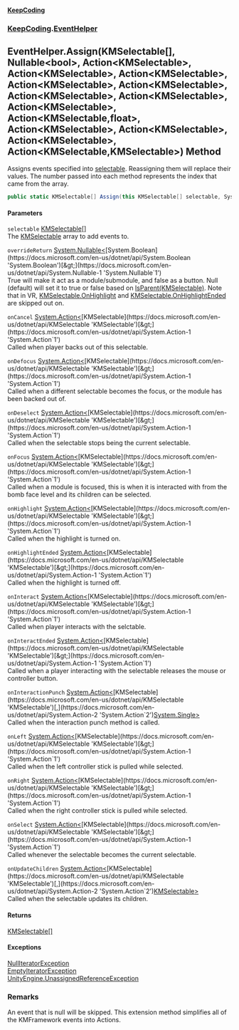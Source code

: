 #### [KeepCoding](index.md 'index')
### [KeepCoding](KeepCoding.md 'KeepCoding').[EventHelper](EventHelper.md 'KeepCoding.EventHelper')
## EventHelper.Assign(KMSelectable[], Nullable&lt;bool&gt;, Action&lt;KMSelectable&gt;, Action&lt;KMSelectable&gt;, Action&lt;KMSelectable&gt;, Action&lt;KMSelectable&gt;, Action&lt;KMSelectable&gt;, Action&lt;KMSelectable&gt;, Action&lt;KMSelectable&gt;, Action&lt;KMSelectable&gt;, Action&lt;KMSelectable,float&gt;, Action&lt;KMSelectable&gt;, Action&lt;KMSelectable&gt;, Action&lt;KMSelectable&gt;, Action&lt;KMSelectable,KMSelectable&gt;) Method
Assigns events specified into [selectable](EventHelper_Assign_Z2dwTb0DhZ72xkJGUChrEA.md#KeepCoding_EventHelper_Assign(KMSelectable___System_Nullable_bool__System_Action_KMSelectable__System_Action_KMSelectable__System_Action_KMSelectable__System_Action_KMSelectable__System_Action_KMSelectable__System_Action_KMSelectable__System_Action_KMSelectable__System_Action_KMSelectable__System_Action_KMSelectable_float__System_Action_KMSelectable__System_Action_KMSelectable__System_Action_KMSelectable__System_Action_KMSelectable_KMSelectable_)_selectable 'KeepCoding.EventHelper.Assign(KMSelectable[], System.Nullable&lt;bool&gt;, System.Action&lt;KMSelectable&gt;, System.Action&lt;KMSelectable&gt;, System.Action&lt;KMSelectable&gt;, System.Action&lt;KMSelectable&gt;, System.Action&lt;KMSelectable&gt;, System.Action&lt;KMSelectable&gt;, System.Action&lt;KMSelectable&gt;, System.Action&lt;KMSelectable&gt;, System.Action&lt;KMSelectable,float&gt;, System.Action&lt;KMSelectable&gt;, System.Action&lt;KMSelectable&gt;, System.Action&lt;KMSelectable&gt;, System.Action&lt;KMSelectable,KMSelectable&gt;).selectable'). Reassigning them will replace their values. The number passed into each method represents the index that came from the array.  
```csharp
public static KMSelectable[] Assign(this KMSelectable[] selectable, System.Nullable<bool> overrideReturn=null, System.Action<KMSelectable> onCancel=null, System.Action<KMSelectable> onDefocus=null, System.Action<KMSelectable> onDeselect=null, System.Action<KMSelectable> onFocus=null, System.Action<KMSelectable> onHighlight=null, System.Action<KMSelectable> onHighlightEnded=null, System.Action<KMSelectable> onInteract=null, System.Action<KMSelectable> onInteractEnded=null, System.Action<KMSelectable,float> onInteractionPunch=null, System.Action<KMSelectable> onLeft=null, System.Action<KMSelectable> onRight=null, System.Action<KMSelectable> onSelect=null, System.Action<KMSelectable,KMSelectable> onUpdateChildren=null);
```
#### Parameters
<a name='KeepCoding_EventHelper_Assign(KMSelectable___System_Nullable_bool__System_Action_KMSelectable__System_Action_KMSelectable__System_Action_KMSelectable__System_Action_KMSelectable__System_Action_KMSelectable__System_Action_KMSelectable__System_Action_KMSelectable__System_Action_KMSelectable__System_Action_KMSelectable_float__System_Action_KMSelectable__System_Action_KMSelectable__System_Action_KMSelectable__System_Action_KMSelectable_KMSelectable_)_selectable'></a>
`selectable` [KMSelectable](https://docs.microsoft.com/en-us/dotnet/api/KMSelectable 'KMSelectable')[[]](https://docs.microsoft.com/en-us/dotnet/api/System.Array 'System.Array')  
The [KMSelectable](https://docs.microsoft.com/en-us/dotnet/api/KMSelectable 'KMSelectable') array to add events to.
  
<a name='KeepCoding_EventHelper_Assign(KMSelectable___System_Nullable_bool__System_Action_KMSelectable__System_Action_KMSelectable__System_Action_KMSelectable__System_Action_KMSelectable__System_Action_KMSelectable__System_Action_KMSelectable__System_Action_KMSelectable__System_Action_KMSelectable__System_Action_KMSelectable_float__System_Action_KMSelectable__System_Action_KMSelectable__System_Action_KMSelectable__System_Action_KMSelectable_KMSelectable_)_overrideReturn'></a>
`overrideReturn` [System.Nullable&lt;](https://docs.microsoft.com/en-us/dotnet/api/System.Nullable-1 'System.Nullable`1')[System.Boolean](https://docs.microsoft.com/en-us/dotnet/api/System.Boolean 'System.Boolean')[&gt;](https://docs.microsoft.com/en-us/dotnet/api/System.Nullable-1 'System.Nullable`1')  
True will make it act as a module/submodule, and false as a button. Null (default) will set it to true or false based on [IsParent(KMSelectable)](Helper_IsParent_GWtuAi5QnEZOBh_iPNli+Q.md 'KeepCoding.Helper.IsParent(KMSelectable)'). Note that in VR, [KMSelectable.OnHighlight](https://docs.microsoft.com/en-us/dotnet/api/KMSelectable.OnHighlight 'KMSelectable.OnHighlight') and [KMSelectable.OnHighlightEnded](https://docs.microsoft.com/en-us/dotnet/api/KMSelectable.OnHighlightEnded 'KMSelectable.OnHighlightEnded') are skipped out on.
  
<a name='KeepCoding_EventHelper_Assign(KMSelectable___System_Nullable_bool__System_Action_KMSelectable__System_Action_KMSelectable__System_Action_KMSelectable__System_Action_KMSelectable__System_Action_KMSelectable__System_Action_KMSelectable__System_Action_KMSelectable__System_Action_KMSelectable__System_Action_KMSelectable_float__System_Action_KMSelectable__System_Action_KMSelectable__System_Action_KMSelectable__System_Action_KMSelectable_KMSelectable_)_onCancel'></a>
`onCancel` [System.Action&lt;](https://docs.microsoft.com/en-us/dotnet/api/System.Action-1 'System.Action`1')[KMSelectable](https://docs.microsoft.com/en-us/dotnet/api/KMSelectable 'KMSelectable')[&gt;](https://docs.microsoft.com/en-us/dotnet/api/System.Action-1 'System.Action`1')  
Called when player backs out of this selectable.
  
<a name='KeepCoding_EventHelper_Assign(KMSelectable___System_Nullable_bool__System_Action_KMSelectable__System_Action_KMSelectable__System_Action_KMSelectable__System_Action_KMSelectable__System_Action_KMSelectable__System_Action_KMSelectable__System_Action_KMSelectable__System_Action_KMSelectable__System_Action_KMSelectable_float__System_Action_KMSelectable__System_Action_KMSelectable__System_Action_KMSelectable__System_Action_KMSelectable_KMSelectable_)_onDefocus'></a>
`onDefocus` [System.Action&lt;](https://docs.microsoft.com/en-us/dotnet/api/System.Action-1 'System.Action`1')[KMSelectable](https://docs.microsoft.com/en-us/dotnet/api/KMSelectable 'KMSelectable')[&gt;](https://docs.microsoft.com/en-us/dotnet/api/System.Action-1 'System.Action`1')  
Called when a different selectable becomes the focus, or the module has been backed out of.
  
<a name='KeepCoding_EventHelper_Assign(KMSelectable___System_Nullable_bool__System_Action_KMSelectable__System_Action_KMSelectable__System_Action_KMSelectable__System_Action_KMSelectable__System_Action_KMSelectable__System_Action_KMSelectable__System_Action_KMSelectable__System_Action_KMSelectable__System_Action_KMSelectable_float__System_Action_KMSelectable__System_Action_KMSelectable__System_Action_KMSelectable__System_Action_KMSelectable_KMSelectable_)_onDeselect'></a>
`onDeselect` [System.Action&lt;](https://docs.microsoft.com/en-us/dotnet/api/System.Action-1 'System.Action`1')[KMSelectable](https://docs.microsoft.com/en-us/dotnet/api/KMSelectable 'KMSelectable')[&gt;](https://docs.microsoft.com/en-us/dotnet/api/System.Action-1 'System.Action`1')  
Called when the selectable stops being the current selectable.
  
<a name='KeepCoding_EventHelper_Assign(KMSelectable___System_Nullable_bool__System_Action_KMSelectable__System_Action_KMSelectable__System_Action_KMSelectable__System_Action_KMSelectable__System_Action_KMSelectable__System_Action_KMSelectable__System_Action_KMSelectable__System_Action_KMSelectable__System_Action_KMSelectable_float__System_Action_KMSelectable__System_Action_KMSelectable__System_Action_KMSelectable__System_Action_KMSelectable_KMSelectable_)_onFocus'></a>
`onFocus` [System.Action&lt;](https://docs.microsoft.com/en-us/dotnet/api/System.Action-1 'System.Action`1')[KMSelectable](https://docs.microsoft.com/en-us/dotnet/api/KMSelectable 'KMSelectable')[&gt;](https://docs.microsoft.com/en-us/dotnet/api/System.Action-1 'System.Action`1')  
Called when a module is focused, this is when it is interacted with from the bomb face level and its children can be selected.
  
<a name='KeepCoding_EventHelper_Assign(KMSelectable___System_Nullable_bool__System_Action_KMSelectable__System_Action_KMSelectable__System_Action_KMSelectable__System_Action_KMSelectable__System_Action_KMSelectable__System_Action_KMSelectable__System_Action_KMSelectable__System_Action_KMSelectable__System_Action_KMSelectable_float__System_Action_KMSelectable__System_Action_KMSelectable__System_Action_KMSelectable__System_Action_KMSelectable_KMSelectable_)_onHighlight'></a>
`onHighlight` [System.Action&lt;](https://docs.microsoft.com/en-us/dotnet/api/System.Action-1 'System.Action`1')[KMSelectable](https://docs.microsoft.com/en-us/dotnet/api/KMSelectable 'KMSelectable')[&gt;](https://docs.microsoft.com/en-us/dotnet/api/System.Action-1 'System.Action`1')  
Called when the highlight is turned on.
  
<a name='KeepCoding_EventHelper_Assign(KMSelectable___System_Nullable_bool__System_Action_KMSelectable__System_Action_KMSelectable__System_Action_KMSelectable__System_Action_KMSelectable__System_Action_KMSelectable__System_Action_KMSelectable__System_Action_KMSelectable__System_Action_KMSelectable__System_Action_KMSelectable_float__System_Action_KMSelectable__System_Action_KMSelectable__System_Action_KMSelectable__System_Action_KMSelectable_KMSelectable_)_onHighlightEnded'></a>
`onHighlightEnded` [System.Action&lt;](https://docs.microsoft.com/en-us/dotnet/api/System.Action-1 'System.Action`1')[KMSelectable](https://docs.microsoft.com/en-us/dotnet/api/KMSelectable 'KMSelectable')[&gt;](https://docs.microsoft.com/en-us/dotnet/api/System.Action-1 'System.Action`1')  
Called when the highlight is turned off.
  
<a name='KeepCoding_EventHelper_Assign(KMSelectable___System_Nullable_bool__System_Action_KMSelectable__System_Action_KMSelectable__System_Action_KMSelectable__System_Action_KMSelectable__System_Action_KMSelectable__System_Action_KMSelectable__System_Action_KMSelectable__System_Action_KMSelectable__System_Action_KMSelectable_float__System_Action_KMSelectable__System_Action_KMSelectable__System_Action_KMSelectable__System_Action_KMSelectable_KMSelectable_)_onInteract'></a>
`onInteract` [System.Action&lt;](https://docs.microsoft.com/en-us/dotnet/api/System.Action-1 'System.Action`1')[KMSelectable](https://docs.microsoft.com/en-us/dotnet/api/KMSelectable 'KMSelectable')[&gt;](https://docs.microsoft.com/en-us/dotnet/api/System.Action-1 'System.Action`1')  
Called when player interacts with the selctable.
  
<a name='KeepCoding_EventHelper_Assign(KMSelectable___System_Nullable_bool__System_Action_KMSelectable__System_Action_KMSelectable__System_Action_KMSelectable__System_Action_KMSelectable__System_Action_KMSelectable__System_Action_KMSelectable__System_Action_KMSelectable__System_Action_KMSelectable__System_Action_KMSelectable_float__System_Action_KMSelectable__System_Action_KMSelectable__System_Action_KMSelectable__System_Action_KMSelectable_KMSelectable_)_onInteractEnded'></a>
`onInteractEnded` [System.Action&lt;](https://docs.microsoft.com/en-us/dotnet/api/System.Action-1 'System.Action`1')[KMSelectable](https://docs.microsoft.com/en-us/dotnet/api/KMSelectable 'KMSelectable')[&gt;](https://docs.microsoft.com/en-us/dotnet/api/System.Action-1 'System.Action`1')  
Called when a player interacting with the selectable releases the mouse or controller button.
  
<a name='KeepCoding_EventHelper_Assign(KMSelectable___System_Nullable_bool__System_Action_KMSelectable__System_Action_KMSelectable__System_Action_KMSelectable__System_Action_KMSelectable__System_Action_KMSelectable__System_Action_KMSelectable__System_Action_KMSelectable__System_Action_KMSelectable__System_Action_KMSelectable_float__System_Action_KMSelectable__System_Action_KMSelectable__System_Action_KMSelectable__System_Action_KMSelectable_KMSelectable_)_onInteractionPunch'></a>
`onInteractionPunch` [System.Action&lt;](https://docs.microsoft.com/en-us/dotnet/api/System.Action-2 'System.Action`2')[KMSelectable](https://docs.microsoft.com/en-us/dotnet/api/KMSelectable 'KMSelectable')[,](https://docs.microsoft.com/en-us/dotnet/api/System.Action-2 'System.Action`2')[System.Single](https://docs.microsoft.com/en-us/dotnet/api/System.Single 'System.Single')[&gt;](https://docs.microsoft.com/en-us/dotnet/api/System.Action-2 'System.Action`2')  
Called when the interaction punch method is called.
  
<a name='KeepCoding_EventHelper_Assign(KMSelectable___System_Nullable_bool__System_Action_KMSelectable__System_Action_KMSelectable__System_Action_KMSelectable__System_Action_KMSelectable__System_Action_KMSelectable__System_Action_KMSelectable__System_Action_KMSelectable__System_Action_KMSelectable__System_Action_KMSelectable_float__System_Action_KMSelectable__System_Action_KMSelectable__System_Action_KMSelectable__System_Action_KMSelectable_KMSelectable_)_onLeft'></a>
`onLeft` [System.Action&lt;](https://docs.microsoft.com/en-us/dotnet/api/System.Action-1 'System.Action`1')[KMSelectable](https://docs.microsoft.com/en-us/dotnet/api/KMSelectable 'KMSelectable')[&gt;](https://docs.microsoft.com/en-us/dotnet/api/System.Action-1 'System.Action`1')  
Called when the left controller stick is pulled while selected.
  
<a name='KeepCoding_EventHelper_Assign(KMSelectable___System_Nullable_bool__System_Action_KMSelectable__System_Action_KMSelectable__System_Action_KMSelectable__System_Action_KMSelectable__System_Action_KMSelectable__System_Action_KMSelectable__System_Action_KMSelectable__System_Action_KMSelectable__System_Action_KMSelectable_float__System_Action_KMSelectable__System_Action_KMSelectable__System_Action_KMSelectable__System_Action_KMSelectable_KMSelectable_)_onRight'></a>
`onRight` [System.Action&lt;](https://docs.microsoft.com/en-us/dotnet/api/System.Action-1 'System.Action`1')[KMSelectable](https://docs.microsoft.com/en-us/dotnet/api/KMSelectable 'KMSelectable')[&gt;](https://docs.microsoft.com/en-us/dotnet/api/System.Action-1 'System.Action`1')  
Called when the right controller stick is pulled while selected.
  
<a name='KeepCoding_EventHelper_Assign(KMSelectable___System_Nullable_bool__System_Action_KMSelectable__System_Action_KMSelectable__System_Action_KMSelectable__System_Action_KMSelectable__System_Action_KMSelectable__System_Action_KMSelectable__System_Action_KMSelectable__System_Action_KMSelectable__System_Action_KMSelectable_float__System_Action_KMSelectable__System_Action_KMSelectable__System_Action_KMSelectable__System_Action_KMSelectable_KMSelectable_)_onSelect'></a>
`onSelect` [System.Action&lt;](https://docs.microsoft.com/en-us/dotnet/api/System.Action-1 'System.Action`1')[KMSelectable](https://docs.microsoft.com/en-us/dotnet/api/KMSelectable 'KMSelectable')[&gt;](https://docs.microsoft.com/en-us/dotnet/api/System.Action-1 'System.Action`1')  
Called whenever the selectable becomes the current selectable.
  
<a name='KeepCoding_EventHelper_Assign(KMSelectable___System_Nullable_bool__System_Action_KMSelectable__System_Action_KMSelectable__System_Action_KMSelectable__System_Action_KMSelectable__System_Action_KMSelectable__System_Action_KMSelectable__System_Action_KMSelectable__System_Action_KMSelectable__System_Action_KMSelectable_float__System_Action_KMSelectable__System_Action_KMSelectable__System_Action_KMSelectable__System_Action_KMSelectable_KMSelectable_)_onUpdateChildren'></a>
`onUpdateChildren` [System.Action&lt;](https://docs.microsoft.com/en-us/dotnet/api/System.Action-2 'System.Action`2')[KMSelectable](https://docs.microsoft.com/en-us/dotnet/api/KMSelectable 'KMSelectable')[,](https://docs.microsoft.com/en-us/dotnet/api/System.Action-2 'System.Action`2')[KMSelectable](https://docs.microsoft.com/en-us/dotnet/api/KMSelectable 'KMSelectable')[&gt;](https://docs.microsoft.com/en-us/dotnet/api/System.Action-2 'System.Action`2')  
Called when the selectable updates its children.
  
#### Returns
[KMSelectable](https://docs.microsoft.com/en-us/dotnet/api/KMSelectable 'KMSelectable')[[]](https://docs.microsoft.com/en-us/dotnet/api/System.Array 'System.Array')  
#### Exceptions
[NullIteratorException](NullIteratorException.md 'KeepCoding.Internal.NullIteratorException')  
[EmptyIteratorException](EmptyIteratorException.md 'KeepCoding.Internal.EmptyIteratorException')  
[UnityEngine.UnassignedReferenceException](https://docs.microsoft.com/en-us/dotnet/api/UnityEngine.UnassignedReferenceException 'UnityEngine.UnassignedReferenceException')  
### Remarks
An event that is null will be skipped. This extension method simplifies all of the KMFramework events into Actions.  
